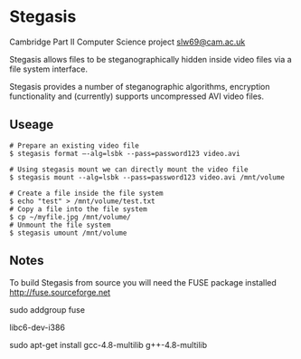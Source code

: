 Stegasis
========
Cambridge Part II Computer Science project <slw69@cam.ac.uk>

Stegasis allows files to be steganographically hidden inside video files via a file system interface.

Stegasis provides a number of steganographic algorithms, encryption functionality and (currently) supports uncompressed AVI video files.

Useage
------
    # Prepare an existing video file
    $ stegasis format –-alg=lsbk --pass=password123 video.avi
     
    # Using stegasis mount we can directly mount the video file
    $ stegasis mount --alg=lsbk --pass=password123 video.avi /mnt/volume
 
    # Create a file inside the file system
    $ echo "test" > /mnt/volume/test.txt
    # Copy a file into the file system
    $ cp ~/myfile.jpg /mnt/volume/
    # Unmount the file system
    $ stegasis umount /mnt/volume

Notes
------

To build Stegasis from source you will need the FUSE package installed <http://fuse.sourceforge.net>

sudo addgroup <username> fuse

libc6-dev-i386

sudo apt-get install gcc-4.8-multilib g++-4.8-multilib
